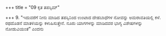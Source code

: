 +++
title = "09 ಕೃತ ತಪಸ್ಸಿಮ್"

+++
9. "ಇದುವರೆಗೆ ನೀನು ಮಾಡಿದ ತಪಸ್ಸಿನಿಂದ ಉಂಟಾದ ದೇಹಬಾಧೆಗಳ ನೋವನ್ನು ಅಮರಾವತಿಯಲ್ಲಿ ಕಳೆ. ರಥದೊಡನೆ ಮಾತಳಿಯನ್ನು ಕಳುಹಿಸುತ್ತೇನೆ. ನೂರು ಯಾಗಗಳನ್ನು ಮಾಡಿದವರ ಭಾಗ್ಯ ವಿಶೇಷಗಳನ್ನು ನೋಡುವಿಯಂತೆ" ಎಂದನು